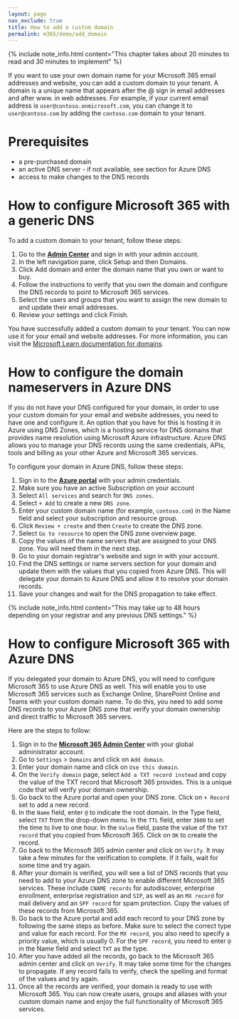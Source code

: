 ```yaml
---
layout: page
nav_exclude: true
title: How to add a custom domain
permalink: m365/demo/add_domain
---
```



{% include note_info.html content="This chapter takes about 20 minutes to read and 30 minutes to implement" %}

If you want to use your own domain name for your Microsoft 365 email addresses and website, you can add a custom domain to your tenant. A domain is a unique name that appears after the @ sign in email addresses and after www. in web addresses. For example, if your current email address is `user@contoso.onmicrosoft.com`, you can change it to `user@contoso.com` by adding the `contoso.com` domain to your tenant.

# Prerequisites

- a pre-purchased domain
- an active DNS server - if not available, see section for Azure DNS
- access to make changes to the DNS records

# How to configure Microsoft 365 with a generic DNS 

To add a custom domain to your tenant, follow these steps:
1. Go to the [**Admin Center**](https://admin.microsoft.com) and sign in with your admin account.
2. In the left navigation pane, click Setup and then Domains.
3. Click Add domain and enter the domain name that you own or want to buy.
4. Follow the instructions to verify that you own the domain and configure the DNS records to point to Microsoft 365 services.
5. Select the users and groups that you want to assign the new domain to and update their email addresses.
6. Review your settings and click Finish.

You have successfully added a custom domain to your tenant. You can now use it for your email and website addresses. For more information, you can visit the [Microsoft Learn documentation for domains]([URL]).

# How to configure the domain nameservers in Azure DNS

If you do not have your DNS configured for your domain, in order to use your custom domain for your email and website addresses, you need to have one and configure it. An option that you have for this is hosting it in Azure using DNS Zones, which is a hosting service for DNS domains that provides name resolution using Microsoft Azure infrastructure. Azure DNS allows you to manage your DNS records using the same credentials, APIs, tools and billing as your other Azure and Microsoft 365 services.  

To configure your domain in Azure DNS, follow these steps:
1. Sign in to the [**Azure portal**](https://portal.azure.com) with your admin credentials.
2. Make sure you have an active Subscription on your account
3. Select `All services` and search for `DNS zones`.
4. Select `+ Add` to create a new `DNS zone`.
5. Enter your custom domain name (for example, `contoso.com`) in the Name field and select your subscription and resource group.
6. Click `Review + create` and then `Create` to create the DNS zone.
7. Select `Go to resource` to open the DNS zone overview page.
8. Copy the values of the name servers that are assigned to your DNS zone. You will need them in the next step.
9. Go to your domain registrar's website and sign in with your account.
10. Find the DNS settings or name servers section for your domain and update them with the values that you copied from Azure DNS. This will delegate your domain to Azure DNS and allow it to resolve your domain records.
11. Save your changes and wait for the DNS propagation to take effect. 

{% include note_info.html content="This may take up to 48 hours depending on your registrar and any previous DNS settings." %}


# How to configure Microsoft 365 with Azure DNS

If you delegated your domain to Azure DNS, you will need to configure Microsoft 365 to use Azure DNS as well. This will enable you to use Microsoft 365 services such as Exchange Online, SharePoint Online and Teams with your custom domain name. To do this, you need to add some DNS records to your Azure DNS zone that verify your domain ownership and direct traffic to Microsoft 365 servers.  

Here are the steps to follow:
1. Sign in to the [**Microsoft 365 Admin Center**](https://admin.microsoft.com) with your global administrator account.
2. Go to `Settings` > `Domains` and click on `Add domain`.
3. Enter your domain name and click on `Use this domain`.
4. On the `Verify domain` page, select `Add a TXT record instead` and copy the value of the TXT record that Microsoft 365 provides. This is a unique code that will verify your domain ownership.
5. Go back to the Azure portal and open your DNS zone. Click on `+ Record` set to add a new record.
6. In the `Name` field, enter `@` to indicate the root domain. In the Type field, select `TXT` from the drop-down menu. In the `TTL` field, enter `3600` to set the time to live to one hour. In the `Value` field, paste the value of the `TXT record` that you copied from Microsoft 365. Click on `OK` to create the record.
7. Go back to the Microsoft 365 admin center and click on `Verify`. It may take a few minutes for the verification to complete. If it fails, wait for some time and try again.
8. After your domain is verified, you will see a list of DNS records that you need to add to your Azure DNS zone to enable different Microsoft 365 services. These include `CNAME records` for autodiscover, enterprise enrollment, enterprise registration and `SIP`, as well as an `MX record` for mail delivery and an `SPF record` for spam protection. Copy the values of these records from Microsoft 365.
9. Go back to the Azure portal and add each record to your DNS zone by following the same steps as before. Make sure to select the correct type and value for each record. For the `MX record`, you also need to specify a priority value, which is usually 0. For the `SPF record`, you need to enter `@` in the Name field and select `TXT` as the type.
10. After you have added all the records, go back to the Microsoft 365 admin center and click on `Verify`. It may take some time for the changes to propagate. If any record fails to verify, check the spelling and format of the values and try again.
11. Once all the records are verified, your domain is ready to use with Microsoft 365. You can now create users, groups and aliases with your custom domain name and enjoy the full functionality of Microsoft 365 services.

